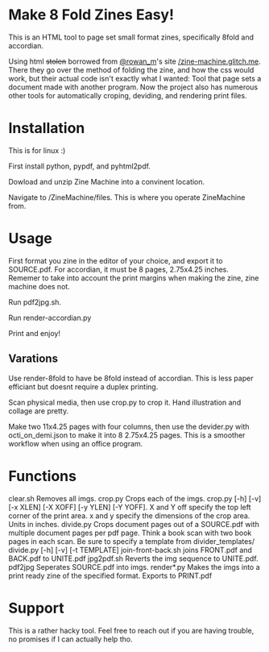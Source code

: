 # Make 8 Fold Zines Easy!
This is an HTML tool to page set small format zines, specifically 8fold and accordian. 

Using html ~~stolen~~ borrowed from [@rowan_m](https://twitter.com/rowan_m)'s site [/zine-machine.glitch.me](https://zine-machine.glitch.me/). There they go over the method of folding the zine, and how the css would work, but their actual code isn't exactly what I wanted: Tool that page sets a document made with another program. Now the project also has numerous other tools for automatically croping, deviding, and rendering print files. 

# Installation
This is for linux :)

First install python, pypdf, and pyhtml2pdf.

Dowload and unzip Zine Machine into a convinent location.

Navigate to /ZineMachine/files. This is where you operate ZineMachine from.

# Usage
First format you zine in the editor of your choice, and export it to SOURCE.pdf. For accordian, it must be 8 pages, 2.75x4.25 inches. Rememer to take into account the print margins when making the zine, zine machine does not. 

Run pdf2jpg.sh.

Run render-accordian.py

Print and enjoy!

## Varations

Use render-8fold to have be 8fold instead of accordian. This is less paper efficiant but doesnt require a duplex printing. 

Scan physical media, then use crop.py to crop it. Hand illustration and collage are pretty.

Make two 11x4.25 pages with four columns, then use the devider.py with octi_on_demi.json to make it into 8 2.75x4.25 pages. This is a smoother workflow when using an office program. 

# Functions

clear.sh
	Removes all imgs.
crop.py
	Crops each of the imgs.
	crop.py [-h] [-v] [-x XLEN] [-X XOFF] [-y YLEN] [-Y YOFF].
	X and Y off specify the top left corner of the print area. x and y specify the dimensions of the crop area. Units in inches.
divide.py
	Crops document pages out of a SOURCE.pdf with multiple document pages per pdf page. Think a book scan with two book pages in each scan. Be sure to specify a template from divider_templates/
	divide.py [-h] [-v] [-t TEMPLATE]
join-front-back.sh
	joins FRONT.pdf and BACK.pdf to UNITE.pdf
jpg2pdf.sh
	Reverts the img sequence to UNITE.pdf.
pdf2jpg
	Seperates SOURCE.pdf into imgs.
render*.py
	Makes the imgs into a print ready zine of the specified format. Exports to PRINT.pdf

# Support
This is a rather hacky tool. Feel free to reach out if you are having trouble, no promises if I can actually help tho.
